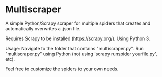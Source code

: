 # Multiscraper
A simple Python/Scrapy scraper for multiple spiders that creates and automatically overwrites a .json file.

Requires Scrapy to be installed (https://scrapy.org/).
Using Python 3.

Usage: Navigate to the folder that contains "multiscraper.py". Run "multiscraper.py" using Python (not using 'scrapy runspider yourfile.py', etc).

Feel free to customize the spiders to your own needs.

